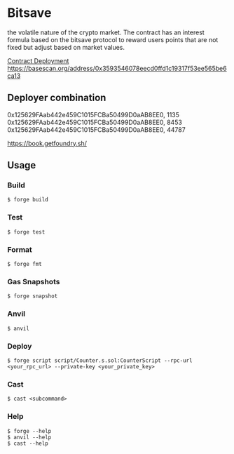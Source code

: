 # Bitsave
the volatile nature of the crypto market. 
The contract has an interest formula based on the bitsave protocol to 
reward users points that are not fixed but adjust based on market
values. 

[Contract Deployment](https://basescan.org/address/0x3593546078eecd0ffd1c19317f53ee565be6ca13)
https://basescan.org/address/0x3593546078eecd0ffd1c19317f53ee565be6ca13

## Deployer combination
0x125629FAab442e459C1015FCBa50499D0aAB8EE0, 1135
0x125629FAab442e459C1015FCBa50499D0aAB8EE0, 8453
0x125629FAab442e459C1015FCBa50499D0aAB8EE0, 44787

https://book.getfoundry.sh/

## Usage

### Build

```shell
$ forge build
```

### Test

```shell
$ forge test
```

### Format

```shell
$ forge fmt
```

### Gas Snapshots

```shell
$ forge snapshot
```

### Anvil

```shell
$ anvil
```

### Deploy

```shell
$ forge script script/Counter.s.sol:CounterScript --rpc-url <your_rpc_url> --private-key <your_private_key>
```

### Cast

```shell
$ cast <subcommand>
```

### Help

```shell
$ forge --help
$ anvil --help
$ cast --help
```
